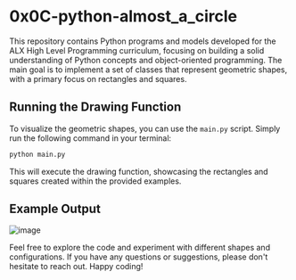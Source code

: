 # 0x0C-python-almost_a_circle

This repository contains Python programs and models developed for the ALX High Level Programming curriculum, focusing on building a solid understanding of Python concepts and object-oriented programming. The main goal is to implement a set of classes that represent geometric shapes, with a primary focus on rectangles and squares.

## Running the Drawing Function

To visualize the geometric shapes, you can use the `main.py` script. Simply run the following command in your terminal:

```bash
python main.py
```
This will execute the drawing function, showcasing the rectangles and squares created within the provided examples.

## Example Output

![image](https://github.com/abdelrahmanemadismail/alx-higher_level_programming/assets/122925308/c96e4837-9249-4358-b602-97740d81969f)

Feel free to explore the code and experiment with different shapes and configurations. If you have any questions or suggestions, please don't hesitate to reach out. Happy coding!
